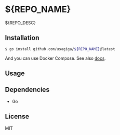 # ${REPO_NAME}

${REPO_DESC}


## Installation

```sh
$ go install github.com/usagiga/${REPO_NAME}@latest
```

And you can use Docker Compose.
See also [docs](./docs/docker.md).


## Usage



## Dependencies

- Go


## License

MIT
